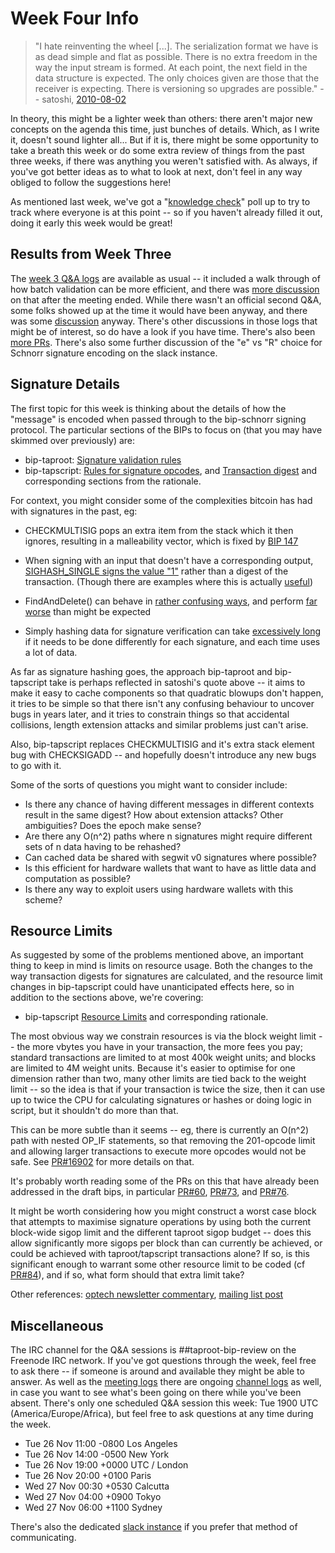 # Week Four Info

> "I hate reinventing the wheel [...].  The serialization format we have is as dead simple and flat as possible.  There is no extra freedom in the way the input stream is formed.  At each point, the next field in the data structure is expected.  The only choices given are those that the receiver is expecting.  There is versioning so upgrades are possible." -- satoshi, [2010-08-02](https://bitcointalk.org/index.php?topic=632.msg7090#msg7090)

In theory, this might be a lighter week than others: there aren't major new concepts on the agenda this time, just bunches of details. Which, as I write it, doesn't sound lighter all... But if it is, there might be some opportunity to take a breath this week or do some extra review of things from the past three weeks, if there was anything you weren't satisfied with. As always, if you've got better ideas as to what to look at next, don't feel in any way obliged to follow the suggestions here!

As mentioned last week, we've got a "[knowledge check](https://forms.gle/rsezDoj2fChBj7u76)" poll up to try to track where everyone is at this point -- so if you haven't already filled it out, doing it early this week would be great!

## Results from Week Three

The [week 3 Q&A logs](http://www.erisian.com.au/meetbot/taproot-bip-review/2019/taproot-bip-review.2019-11-19-19.00.log.html) are available as usual -- it included a walk through of how batch validation can be more efficient, and there was [more discussion](http://www.erisian.com.au/taproot-bip-review/log-2019-11-19.html#l-293) on that after the meeting ended. While there wasn't an official second Q&A, some folks showed up at the time it would have been anyway, and there was some [discussion](http://www.erisian.com.au/taproot-bip-review/log-2019-11-21.html#l-10) anyway. There's other discussions in those logs that might be of interest, so do have a look if you have time. There's also been [more PRs](https://github.com/sipa/bips/pulls?utf8=%E2%9C%93&q=is%3Apr). There's also some further discussion of the "e" vs "R" choice for Schnorr signature encoding on the slack instance.

## Signature Details

The first topic for this week is thinking about the details of how the "message" is encoded when passed through to the bip-schnorr signing protocol. The particular sections of the BIPs to focus on (that you may have skimmed over previously) are:

 * bip-taproot: [Signature validation rules](https://github.com/sipa/bips/blob/bip-schnorr/bip-taproot.mediawiki#Signature_validation_rules) 
 * bip-tapscript: [Rules for signature opcodes](https://github.com/sipa/bips/blob/bip-schnorr/bip-tapscript.mediawiki#Rules_for_signature_opcodes), and [Transaction digest](https://github.com/sipa/bips/blob/bip-schnorr/bip-tapscript.mediawiki#Transaction_digest) and corresponding sections from the rationale.

For context, you might consider some of the complexities bitcoin has had with signatures in the past, eg:

 * CHECKMULTISIG pops an extra item from the stack which it then ignores, resulting in a malleability vector, which is fixed by [BIP 147](https://github.com/bitcoin/bips/blob/master/bip-0147.mediawiki)

 * When signing with an input that doesn't have a corresponding output, [SIGHASH_SINGLE signs the value "1"](https://lists.linuxfoundation.org/pipermail/bitcoin-dev/2012-August/001805.html) rather than a digest of the transaction. (Though there are examples where this is actually [useful](https://bitcointalk.org/index.php?topic=1118704.msg11864913#msg11864913))

 * FindAndDelete() can behave in [rather confusing ways](https://lists.linuxfoundation.org/pipermail/bitcoin-dev/2014-November/006878.html), and perform [far worse](https://bitslog.com/2017/01/08/a-bitcoin-transaction-that-takes-5-hours-to-verify/) than might be expected

 * Simply hashing data for signature verification can take [excessively long](https://rusty.ozlabs.org/?p=522) if it needs to be done differently for each signature, and each time uses a lot of data.

As far as signature hashing goes, the approach bip-taproot and bip-tapscript take is perhaps reflected in satoshi's quote above -- it aims to make it easy to cache components so that quadratic blowups don't happen, it tries to be simple so that there isn't any confusing behaviour to uncover bugs in years later, and it tries to constrain things so that accidental collisions, length extension attacks and similar problems just can't arise.

Also, bip-tapscript replaces CHECKMULTISIG and it's extra stack element bug with CHECKSIGADD -- and hopefully doesn't introduce any new bugs to go with it.

Some of the sorts of questions you might want to consider include:

 * Is there any chance of having different messages in different contexts result in the same digest? How about extension attacks? Other ambiguities? Does the epoch make sense?
 * Are there any O(n^2) paths where n signatures might require different sets of n data having to be rehashed?
 * Can cached data be shared with segwit v0 signatures where possible?
 * Is this efficient for hardware wallets that want to have as little data and computation as possible?
 * Is there any way to exploit users using hardware wallets with this scheme?

## Resource Limits

As suggested by some of the problems mentioned above, an important thing to keep in mind is limits on resource usage. Both the changes to the way transaction digests for signatures are calculated, and the resource limit changes in bip-tapscript could have unanticipated effects here, so in addition to the sections above, we're covering:

 * bip-tapscript [Resource Limits](https://github.com/sipa/bips/blob/bip-schnorr/bip-tapscript.mediawiki#Resource_limits) and corresponding rationale.

The most obvious way we constrain resources is via the block weight limit -- the more vbytes you have in your transaction, the more fees you pay; standard transactions are limited to at most 400k weight units; and blocks are limited to 4M weight units. Because it's easier to optimise for one dimension rather than two, many other limits are tied back to the weight limit -- so the idea is that if your transaction is twice the size, then it can use up to twice the CPU for calculating signatures or hashes or doing logic in script, but it shouldn't do more than that.

This can be more subtle than it seems -- eg, there is currently an O(n^2) path with nested OP_IF statements, so that removing the 201-opcode limit and allowing larger transactions to execute more opcodes would not be safe. See [PR#16902](https://github.com/bitcoin/bitcoin/pull/16902) for more details on that.

It's probably worth reading some of the PRs on this that have already been addressed in the draft bips, in particular [PR#60](https://github.com/sipa/bips/pull/60), [PR#73](https://github.com/sipa/bips/pull/73), and [PR#76](https://github.com/sipa/bips/pull/76).

It might be worth considering how you might construct a worst case block that attempts to maximise signature operations by using both the current block-wide sigop limit and the different taproot sigop budget -- does this allow significantly more sigops per block than can currently be achieved, or could be achieved with taproot/tapscript transactions alone? If so, is this significant enough to warrant some other resource limit to be coded (cf [PR#84](https://github.com/sipa/bips/pull/84)), and if so, what form should that extra limit take?

Other references: [optech newsletter commentary](https://bitcoinops.org/en/newsletters/2019/09/25/), [mailing list post](https://lists.linuxfoundation.org/pipermail/bitcoin-dev/2019-September/017306.html)

## Miscellaneous

The IRC channel for the Q&A sessions is ##taproot-bip-review on the Freenode IRC network. If you've got questions through the week, feel free to ask there -- if someone is around and available they might be able to answer. As well as the [meeting logs](http://www.erisian.com.au/meetbot/taproot-bip-review/2019/) there are ongoing [channel logs](http://www.erisian.com.au/taproot-bip-review/) as well, in case you want to see what's been going on there while you've been absent. There's only one scheduled Q&A session this week: Tue 1900 UTC (America/Europe/Africa), but feel free to ask questions at any time during the week.

 * Tue 26 Nov 11:00 -0800 Los Angeles
 * Tue 26 Nov 14:00 -0500 New York
 * Tue 26 Nov 19:00 +0000 UTC / London
 * Tue 26 Nov 20:00 +0100 Paris
 * Wed 27 Nov 00:30 +0530 Calcutta
 * Wed 27 Nov 04:00 +0900 Tokyo
 * Wed 27 Nov 06:00 +1100 Sydney

There's also the dedicated [slack instance](https://bitcoin-review.slack.com/) if you prefer that method of communicating.

